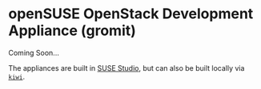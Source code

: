 openSUSE OpenStack Development Appliance (gromit) 
=================================================

Coming Soon...

The appliances are built in [SUSE Studio](https://susestudio.com),
but can also be built locally via [`kiwi`](https://en.opensuse.org/Portal:KIWI).
